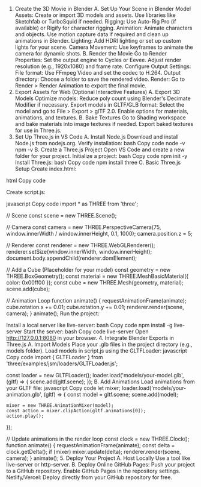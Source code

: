 1. Create the 3D Movie in Blender
A. Set Up Your Scene in Blender
Model Assets: Create or import 3D models and assets.
Use libraries like Sketchfab or TurboSquid if needed.
Rigging:
Use Auto-Rig Pro (if available) or Rigify for character rigging.
Animation:
Animate characters and objects.
Use motion capture data if required and clean up animations in Blender.
Lighting:
Add HDRI lighting or set up custom lights for your scene.
Camera Movement:
Use keyframes to animate the camera for dynamic shots.
B. Render the Movie
Go to Render Properties:
Set the output engine to Cycles or Eevee.
Adjust render resolution (e.g., 1920x1080) and frame rate.
Configure Output Settings:
File format: Use FFmpeg Video and set the codec to H.264.
Output directory: Choose a folder to save the rendered video.
Render:
Go to Render > Render Animation to export the final movie.
2. Export Assets for Web (Optional Interactive Features)
A. Export 3D Models
Optimize models:
Reduce poly count using Blender's Decimate Modifier if necessary.
Export models in GLTF/GLB format:
Select the model and go to File > Export > glTF 2.0.
Enable options for materials, animations, and textures.
B. Bake Textures
Go to Shading workspace and bake materials into image textures if needed.
Export baked textures for use in Three.js.
3. Set Up Three.js in VS Code
A. Install Node.js
Download and install Node.js from nodejs.org.
Verify installation:
bash
Copy code
node -v
npm -v
B. Create a Three.js Project
Open VS Code and create a new folder for your project.
Initialize a project:
bash
Copy code
npm init -y
Install Three.js:
bash
Copy code
npm install three
C. Basic Three.js Setup
Create index.html:

html
Copy code
<!DOCTYPE html>
<html lang="en">
<head>
    <meta charset="UTF-8">
    <meta name="viewport" content="width=device-width, initial-scale=1.0">
    <title>3D Movie</title>
</head>
<body>
    <script type="module" src="script.js"></script>
</body>
</html>
Create script.js:

javascript
Copy code
import * as THREE from 'three';

// Scene
const scene = new THREE.Scene();

// Camera
const camera = new THREE.PerspectiveCamera(75, window.innerWidth / window.innerHeight, 0.1, 1000);
camera.position.z = 5;

// Renderer
const renderer = new THREE.WebGLRenderer();
renderer.setSize(window.innerWidth, window.innerHeight);
document.body.appendChild(renderer.domElement);

// Add a Cube (Placeholder for your model)
const geometry = new THREE.BoxGeometry();
const material = new THREE.MeshBasicMaterial({ color: 0x00ff00 });
const cube = new THREE.Mesh(geometry, material);
scene.add(cube);

// Animation Loop
function animate() {
    requestAnimationFrame(animate);
    cube.rotation.x += 0.01;
    cube.rotation.y += 0.01;
    renderer.render(scene, camera);
}
animate();
Run the project:

Install a local server like live-server:
bash
Copy code
npm install -g live-server
Start the server:
bash
Copy code
live-server
Open http://127.0.0.1:8080 in your browser.
4. Integrate Blender Exports in Three.js
A. Import Models
Place your .glb files in the project directory (e.g., models folder).
Load models in script.js using the GLTFLoader:
javascript
Copy code
import { GLTFLoader } from 'three/examples/jsm/loaders/GLTFLoader.js';

const loader = new GLTFLoader();
loader.load('models/your-model.glb', (gltf) => {
    scene.add(gltf.scene);
});
B. Add Animations
Load animations from your GLTF file:
javascript
Copy code
let mixer;
loader.load('models/your-animation.glb', (gltf) => {
    const model = gltf.scene;
    scene.add(model);

    mixer = new THREE.AnimationMixer(model);
    const action = mixer.clipAction(gltf.animations[0]);
    action.play();
});

// Update animations in the render loop
const clock = new THREE.Clock();
function animate() {
    requestAnimationFrame(animate);
    const delta = clock.getDelta();
    if (mixer) mixer.update(delta);
    renderer.render(scene, camera);
}
animate();
5. Deploy Your Project
A. Host Locally
Use a tool like live-server or http-server.
B. Deploy Online
GitHub Pages:
Push your project to a GitHub repository.
Enable GitHub Pages in the repository settings.
Netlify/Vercel:
Deploy directly from your GitHub repository for free.
